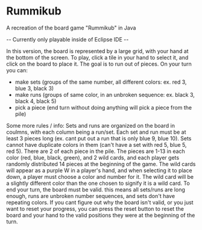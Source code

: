 # Rummikub
A recreation of the board game "Rummikub" in Java

-- Currently only playable inside of Eclipse IDE -- 

In this version, the board is represented by a large grid, with your hand at the bottom of the screen.
To play, click a tile in your hand to select it, and click on the board to place it. The goal is to run out of pieces.
On your turn you can:
- make sets (groups of the same number, all different colors: ex. red 3, blue 3, black 3)
- make runs (groups of same color, in an unbroken sequence: ex. black 3, black 4, black 5)
- pick a piece (end turn without doing anything will pick a piece from the pile)

Some more rules / info:
Sets and runs are organized on the board in coulmns, with each column being a run/set.
Each set and run must be at least 3 pieces long (ex. cant put out a run that is only blue 9, blue 10).
Sets cannot have duplicate colors in them (can't have a set with red 5, blue 5, red 5).
There are 2 of each piece in the pile. The pieces are 1-13 in each color (red, blue, black, green), and 2 wild cards, and each player gets randomly distributed 14 pieces at the beginning of the game.
The wild cards will appear as a purple W in a player's hand, and when selecting it to place down, a player must choose a color and number for it. The wild card will be a slightly different color than the one chosen to signify it is a wild card.
To end your turn, the board must be valid. this means all sets/runs are long enough, runs are unbroken number sequences, and sets don't have repeating colors.
If you cant figure out why the board isn't valid, or you just want to reset your progress, you can press the reset button to reset the board and your hand to the valid positions they were at the beginning of the turn.
